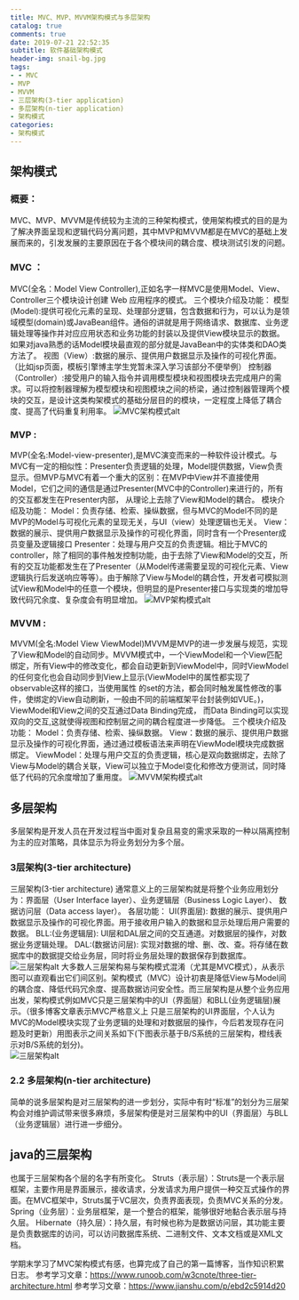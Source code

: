 ```yaml
---
title: MVC、MVP、MVVM架构模式与多层架构
catalog: true
comments: true
date: 2019-07-21 22:52:35
subtitle: 软件基础架构模式
header-img: snail-bg.jpg
tags:
- - MVC
- MVP
- MVVM
- 三层架构(3-tier application)
- 多层架构(n-tier application)
- 架构模式
categories:
- 架构模式
---
```


## 架构模式  
###  概要：
MVC、MVP、MVVM是传统较为主流的三种架构模式，使用架构模式的目的是为了解决界面呈现和逻辑代码分离问题，其中MVP和MVVM都是在MVC的基础上发展而来的，引发发展的主要原因在于各个模块间的耦合度、模块测试引发的问题。  

###  MVC ：
MVC(全名：Model View Controller),正如名字一样MVC是使用Model、View、Controller三个模块设计创建 Web 应用程序的模式。
三个模块介绍及功能：
模型(Model):提供可视化元素的呈现、处理部分逻辑，包含数据和行为，可以认为是领域模型(domain)或JavaBean组件。通俗的讲就是用于网络请求、数据库、业务逻辑处理等操作并对应应用状态和业务功能的封装以及提供View模块显示的数据。如果对java熟悉的话Model模块最直观的部分就是JavaBean中的实体类和DAO类方法了。
视图（View）:数据的展示、提供用户数据显示及操作的可视化界面。（比如jsp页面，模板引擎博主学生党暂未深入学习该部分不便举例）
控制器（Controller）:接受用户的输入指令并调用模型模块和视图模块去完成用户的需求。可以将控制器理解为模型模块和视图模块之间的桥梁，通过控制器管理两个模块的交互，是设计这类构架模式的基础分层目的的模块，一定程度上降低了耦合度、提高了代码重复利用率。
![MVC架构模式alt](/img/MVC.PNG)  

###  MVP :
MVP(全名:Model-view-presenter),是MVC演变而来的一种软件设计模式。与MVC有一定的相似性：Presenter负责逻辑的处理，Model提供数据，View负责显示。但MVP与MVC有着一个重大的区别：在MVP中View并不直接使用Model，它们之间的通信是通过Presenter(MVC中的Controller)来进行的，所有的交互都发生在Presenter内部， 从理论上去除了View和Model的耦合。
模块介绍及功能：
Model：负责存储、检索、操纵数据，但与MVC的Model不同的是MVP的Model与可视化元素的呈现无关，与UI（view）处理逻辑也无关。
View：数据的展示、提供用户数据显示及操作的可视化界面，同时含有一个Presenter成员变量及逻辑接口
Presenter：处理与用户交互的负责逻辑。相比于MVC的controller，除了相同的事件触发控制功能，由于去除了View和Model的交互，所有的交互功能都发生在了Presenter（从Model传递需要呈现的可视化元素、View逻辑执行后发送响应等等）。由于解除了View与Model的耦合性，开发者可模拟测试View和Model中的任意一个模块，但明显的是Presenter接口与实现类的增加导致代码冗余度、复杂度会有明显增加。
![MVP架构模式alt](/img/MVP.PNG)  

### MVVM :
MVVM(全名:Model View ViewModel)MVVM是MVP的进一步发展与规范，实现了View和Model的自动同步。MVVM模式中，一个ViewModel和一个View匹配绑定，所有View中的修改变化，都会自动更新到ViewModel中，同时ViewModel的任何变化也会自动同步到View上显示(ViewModel中的属性都实现了observable这样的接口，当使用属性 的set的方法，都会同时触发属性修改的事件，使绑定的View自动刷新，一般由不同的前端框架平台封装例如VUE。)，ViewModel和View之间的交互通过Data Binding完成， 而Data Binding可以实现双向的交互,这就使得视图和控制层之间的耦合程度进一步降低。
三个模块介绍及功能：
Model：负责存储、检索、操纵数据。
View：数据的展示、提供用户数据显示及操作的可视化界面，通过通过模板语法来声明在ViewModel模块完成数据绑定。
ViewModel：处理与用户交互的负责逻辑，核心是双向数据绑定，去除了View与Model的耦合关联，View可以独立于Model变化和修改方便测试，同时降低了代码的冗余度增加了重用度。
![MVVM架构模式alt](/img/MVVM.PNG)  

## 多层架构
多层架构是开发人员在开发过程当中面对复杂且易变的需求采取的一种以隔离控制为主的应对策略，具体显示为将业务划分为多个层。  

###  3层架构(3-tier architecture)
三层架构(3-tier architecture) 通常意义上的三层架构就是将整个业务应用划分为：界面层（User Interface layer）、业务逻辑层（Business Logic Layer）、 数据访问层（Data access layer）。
各层功能：
UI(界面层): 数据的展示、提供用户数据显示及操作的可视化界面。用于接收用户输入的数据和显示处理后用户需要的数据。 
BLL:(业务逻辑层): UI层和DAL层之间的交互通道。对数据层的操作，对数据业务逻辑处理。 
DAL:(数据访问层): 实现对数据的增、删、改、查。将存储在数据库中的数据提交给业务层，同时将业务层处理的数据保存到数据库。
![三层架构alt](/img/3-tier-architecture.PNG)
大多数人三层架构易与架构模式混淆（尤其是MVC模式），从表示图可以直观看出它们间区别。架构模式（MVC）设计初衷是降低View与Model间的耦合度、降低代码冗余度、提高数据访问安全性。而三层架构是从整个业务应用出发，架构模式例如MVC只是三层架构中的UI（界面层）和BLL(业务逻辑层)展示。（很多博客文章表示MVC严格意义上 只是三层架构的UI界面层，个人认为MVC的Model模块实现了业务逻辑的处理和对数据层的操作，今后若发现存在问题及时更新）用图表示之间关系如下(下图表示基于B/S系统的三层架构，橙线表示对B/S系统的划分)。  
![三层架构alt](/img/emm.PNG)  

### 2.2 多层架构(n-tier architecture)
简单的说多层架构是对三层架构的进一步划分，实际中有时“标准”的划分为三层架构会对维护调试带来很多麻烦，多层架构便是对三层架构中的UI（界面层）与BLL（业务逻辑层）进行进一步细分。

## java的三层架构
也属于三层架构各个层的名字有所变化。
Struts（表示层）：Struts是一个表示层框架，主要作用是界面展示，接收请求，分发请求为用户提供一种交互式操作的界面。在MVC框架中，Struts属于VC层次，负责界面表现，负责MVC关系的分发。
Spring（业务层）：业务层框架，是一个整合的框架，能够很好地黏合表示层与持久层。
Hibernate（持久层）：持久层，有时候也称为是数据访问层，其功能主要是负责数据库的访问，可以访问数据库系统、二进制文件、文本文档或是XML文档。


学期末学习了MVC架构模式有感，也算完成了自己的第一篇博客，当作知识积累日志。
参考学习文章：https://www.runoob.com/w3cnote/three-tier-architecture.html
参考学习文章：https://www.jianshu.com/p/ebd2c5914d20